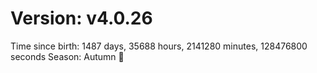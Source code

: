 # Version: v4.0.26
Time since birth: 1487 days, 35688 hours, 2141280 minutes, 128476800 seconds
Season: Autumn 🍁
